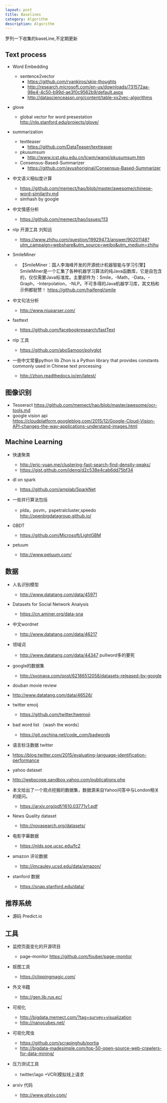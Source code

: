 ```yaml
---
layout: post
title: Baselines
category: Algorithm
description: Algorithm
---
```


罗列一下收集的baseLine,不定期更新

## Text process

* Word Embedding
  * sentence2vector   
    * https://github.com/ryankiros/skip-thoughts
    * http://research.microsoft.com/en-us/downloads/731572aa-98e4-4c50-b99d-ae3f0c9562b9/default.aspx
    * http://datascienceassn.org/content/table-xx2vec-algorithms

 * glove
    * global vector for word presestation http://nlp.stanford.edu/projects/glove/

* summarization          
    * textteaser  
      * https://github.com/DataTeaser/textteaser
    * pkusumsum
      * http://www.icst.pku.edu.cn/lcwm/wanxj/pkusumsum.htm
    * Consensus-Based-Summarizer 
      * https://github.com/ayushoriginal/Consensus-Based-Summarizer

* 中文语义相似度计算
  * https://github.com/memect/hao/blob/master/awesome/chinese-word-similarity.md
  * simhash by google

* 中文情感分析
  * https://github.com/memect/hao/issues/113

* nlp 开源工具 刘知远
  * https://www.zhihu.com/question/19929473/answer/90201148?utm_campaign=webshare&utm_source=weibo&utm_medium=zhihu

* SmileMiner
  * 【SmileMiner：国人李海峰开发的开源统计机器智能与学习引擎】 SmileMiner是一个汇集了各种机器学习算法的纯Java函数库，它是自包含的，仅仅需要Java标准库。主要部件为：Smile，-Math，-Data，-Graph，-Interpolation，-NLP。不可多得的Java机器学习库，其文档和示例都挺赞！
https://github.com/haifengl/smile

* 中文句法分析
  * http://www.niuparser.com/

* fasttext
  * https://github.com/facebookresearch/fastText

* nlp 工具
  * https://github.com/aboSamoor/polyglot

* 一些中文常量python lib Zhon is a Python library that provides constants commonly used in Chinese text processing
  * http://zhon.readthedocs.io/en/latest/




## 图像识别
   * Tesseract  https://github.com/memect/hao/blob/master/awesome/ocr-tools.md
   * google vision api
https://cloudplatform.googleblog.com/2015/12/Google-Cloud-Vision-API-changes-the-way-applications-understand-images.html



## Machine Learning

* 快速聚类
  * http://eric-yuan.me/clustering-fast-search-find-density-peaks/
  * https://gist.github.com/jdeng/d2c538e4cab6dd75bf34

* dl on spark
  * https://github.com/amplab/SparkNet

* 一些并行算法包括
  * plda，psvm，pspetralcluster,speedo http://openbigdatagroup.github.io/

* GBDT
  * https://github.com/Microsoft/LightGBM

* petuum
  * http://www.petuum.com/

## 数据

* 人名识别模型
  * http://www.datatang.com/data/45971

* Datasets for Social Network Analysis
  * https://cn.aminer.org/data-sna

* 中文wordnet
  * http://www.datatang.com/data/46217

* 领域词
  * http://www.datatang.com/data/44347   pullword多的要死

* google的数据集
  * http://svonava.com/post/62186512058/datasets-released-by-google

*  douban movie review
  * http://www.datatang.com/data/46526/

* twitter emoij
  * https://github.com/twitter/twemoji

* bad word list （wash the words）
  * https://git.oschina.net/code_com/badwords

*  语言标注数据 twitter
  * https://blog.twitter.com/2015/evaluating-language-identification-performance

*  yahoo dataset
 * http://webscope.sandbox.yahoo.com/publications.php

* 本文给出了一个观点挖掘的数据集，数据源来自Yahoo问答中与London相关的提问。
  * https://arxiv.org/pdf/1610.03771v1.pdf
* News Quality dataset
  * http://novasearch.org/datasets/

* 电影字幕数据
  * https://nlds.soe.ucsc.edu/fc2
* amazon 评论数据
  * http://jmcauley.ucsd.edu/data/amazon/
* stanford 数据
  * https://snap.stanford.edu/data/



## 推荐系统
* 源码 Predict.io


## 工具
* 监控页面变化的开源项目
  * page-monitor https://github.com/fouber/page-monitor

* 抠图工具
  * https://clippingmagic.com/

* 外文书籍
  * http://gen.lib.rus.ec/

* 可视化
  * http://bigdata.memect.com/?tag=survey+visualization
  * http://nanocubes.net/

* 可视化爬虫
  * https://github.com/scrapinghub/portia
  * http://bigdata-madesimple.com/top-50-open-source-web-crawlers-for-data-mining/

* 压力测试工具
  * twitter/iago +VCR(模拟线上请求

* arxiv 代码
  * http://www.gitxiv.com/
